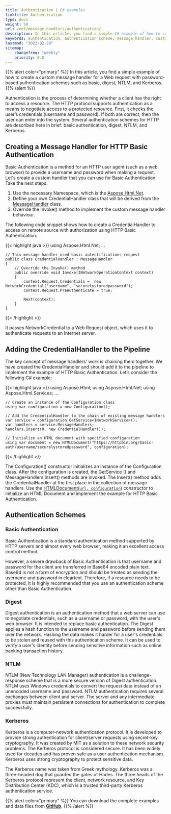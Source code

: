 ```yaml
---
title: Authentication | C# examples
linktitle: Authentication
type: docs
weight: 50
url: /net/message-handlers/authentication/
description: In this article, you find a simple C# example of how to create a custom message handler for a Web request with password-based authentication schemes such as basic, digest, NTLM, and Kerberos.   
keywords: authentication, authentication scheme, message handler, custom message handler, web request, C# example, basic authentication, http basic authentication, kerberos,  digest, NTLM
lastmod: "2022-02-28"
sitemap:
    changefreq: "weekly"
    priority: 0.8
---
```


<link href="./../../style.css" rel="stylesheet" type="text/css" />

{{% alert color="primary" %}}
In this article, you find a simple example of how to create a custom message handler for a Web request with password-based authentication schemes such as basic, digest, NTLM, and Kerberos. 
{{% /alert %}}

Authentication is the process of determining whether a client has the right to access a resource. The HTTP protocol supports authentication as a means to negotiate access to a protected resource. First, it checks the user’s credentials (username and password). If both are correct, then the user can enter into the system. Several authentication schemes for HTTP are described here in brief: basic authentication, digest, NTLM, and Kerberos.

## **Creating a Message Handler for HTTP Basic Authentication**

Basic Authentication is a method for an HTTP user agent (such as a web browser) to provide a username and password when making a request. Let's create a custom handler that you can use for Basic Authentication. Take the next steps:

1. Use the necessary Namespace, which is the [Aspose.Html.Net](https://reference.aspose.com/html/net/aspose.html.net/).
2. Define your own CredentialHandler class that will be derived from the [MessageHandler](https://reference.aspose.com/html/net/aspose.html.net/messagehandler/) class.
3. Override the Invoke() method to implement the custom message handler behaviour.

The following code snippet shows how to create a CredentialHandler to access on remote source with authorization using HTTP Basic Authentication:

{{< highlight java >}}
using Aspose.Html.Net;
...

    // This message handler used basic autentifications request
    public class CredentialHandler : MessageHandler
    {
        // Override the Invoke() method
        public override void Invoke(INetworkOperationContext context)
        {
            context.Request.Credentials =  new NetworkCredential("username", "securelystoredpassword");
            context.Request.PreAuthenticate = true;
    
            Next(context);
        }
    }
{{< /highlight >}}

It passes NetworkCredential to a Web Request object, which uses it to authenticate requests to an Internet server.

## **Adding the CredentialHandler to the Pipeline**

The key concept of message handlers' work is chaining them together. We have created the CredentialHandler and should add it to the pipeline to implement the example of HTTP Basic Authentication. Let’s consider the following C# example:

{{< highlight java >}}
using Aspose.Html;
using Aspose.Html.Net;
using Aspose.Html.Services;
...

	// Create an instance of the Configuration class
	using var configuration = new Configuration();
	
	// Add the CredentialHandler to the chain of existing message handlers
	var service = configuration.GetService<INetworkService>();
	var handlers = service.MessageHandlers;
	handlers.Insert(0, new CredentialHandler());
	
	// Initialize an HTML document with specified configuration
	using var document = new HTMLDocument("https://httpbin.org/basic-auth/username/securelystoredpassword", configuration);	
 {{< /highlight >}}

The Configuration() constructor initializes an instance of the Configuration class. After the configuration is created, the GetService <INetworkService>() and MessageHandlers.Insert() methods are invoked. The Insert() method adds the CredentialHandler at the first place in the collection of message handlers. Use the [HTMLDocument(`url, configuration`)](https://reference.aspose.com/html/net/aspose.html/htmldocument/htmldocument/) constructor to initialize an HTML Document and implement the example for HTTP Basic Authentication.

## **Authentication Schemes**

### **Basic Authentication**

Basic Authentication is a standard authentication method supported by HTTP servers and almost every web browser, making it an excellent access control method.

However, a severe drawback of Basic Authentication is that username and password for the client are transferred in Base64 encoded plain text. Base64 is not a form of encryption and should be treated as sending the username and password in cleartext. Therefore,  if a resource needs to be protected, it is highly recommended that you use an authentication scheme other than Basic Authentication.
### **Digest**

Digest authentication is an authentication method that a web server can use to negotiate credentials, such as a username or password, with the user's web browser. It is intended to replace basic authentication.
 The Digest applies a hash function to the username and password before sending them over the network. Hashing the data makes it harder for a user's credentials to be stolen and reused with this authentication scheme. It can be used to verify a user's identity before sending sensitive information such as online banking transaction history.

### **NTLM**

NTLM (New Technology LAN Manager) authentication is a challenge-response scheme that is a more secure version of Digest authentication. NTLM uses Windows credentials to convert the request data instead of an unencoded username and password. NTLM authentication requires several exchanges between client and server. The server and any intermediate proxies must maintain persistent connections for authentication to complete successfully.

### **Kerberos**

Kerberos is a computer-network authentication protocol. It is developed to provide strong authentication for client/server requests using secret-key cryptography. It was created by MIT as a solution to these network security problems. The Kerberos protocol is considered secure. It has been widely used for decades and has proven safe as a user authentication mechanism. Kerberos uses strong cryptography to protect sensitive data.

The Kerberos name was taken from Greek mythology. Kerberos was a three-headed dog that guarded the gates of Hades. The three heads of the Kerberos protocol represent the client, network resource, and
Key Distribution Center (KDC), which is a trusted third-party Kerberos authentication service.

{{% alert color="primary" %}} 
You can download the complete examples and data files from [**GitHub**](https://github.com/aspose-html/Aspose.HTML-Documentation/tree/main/content/tests-net).
{{% /alert %}}





